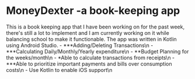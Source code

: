 # MoneyDexter -a book-keeping app

<p> This is a book keeping app that I have been working on for the past week, there's still a lot to implement and I am currently working
on it while balancing school to make it functionable. The app was written in Kotlin using Android Studio.
      - ***Adding/Deleting Transactions\n
      - ***Calculating Daily/Monthly/Yearly expenditure\n
      - **Budget Planning for the weeks/month\n
      - *Able to calculate transactions from receipts\n
      - ***Able to prioritize important payments and bills over consumption costs\n
      - Use Kotlin to enable iOS support\n

</p>
